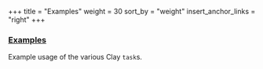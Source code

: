 +++
title = "Examples"
weight = 30
sort_by = "weight"
insert_anchor_links = "right"
+++

### [Examples](/system/kernel/arvo/clay/examples)

Example usage of the various Clay `task`s.
